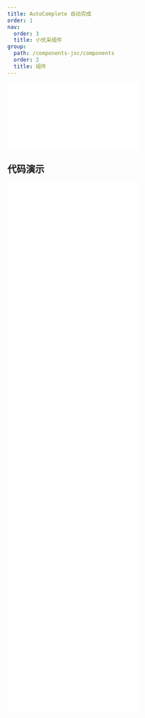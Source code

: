 ```yaml
---
title: AutoComplete 自动完成
order: 1
nav:
  order: 3
  title: 小优采组件
group:
  path: /components-jxc/components
  order: 2
  title: 组件
---
```


<div>
<embed src="@docs-common/auto-complete/index.md"></embed>
</div>
        
## 代码演示

<Row gutter=8>

  <Col span=12>
    
  <div class="code-box"><embed src="@abiz-rc-jxc/auto-complete/demo/basic-auto-complete-jxc.md"></embed></div>
          
  <div class="code-box"><embed src="@abiz-rc-jxc/auto-complete/demo/custom-auto-complete-jxc.md"></embed></div>
          
  <div class="code-box"><embed src="@abiz-rc-jxc/auto-complete/demo/non-case-sensitive-auto-complete-jxc.md"></embed></div>
          
  <div class="code-box"><embed src="@abiz-rc-jxc/auto-complete/demo/uncertain-category-auto-complete-jxc.md"></embed></div>
          
  </Col>
          
  <Col span=12>
    
  <div class="code-box"><embed src="@abiz-rc-jxc/auto-complete/demo/certain-category-auto-complete-jxc.md"></embed></div>
          
  <div class="code-box"><embed src="@abiz-rc-jxc/auto-complete/demo/form-debug-auto-complete-jxc.md"></embed></div>
          
  <div class="code-box"><embed src="@abiz-rc-jxc/auto-complete/demo/options-auto-complete-jxc.md"></embed></div>
          
  </Col>
          
</Row>
        
<div><embed src="@docs-common/auto-complete/index-api.md"></embed><div>
        